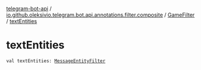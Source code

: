 [telegram-bot-api](../../index.md) / [io.github.oleksivio.telegram.bot.api.annotations.filter.composite](../index.md) / [GameFilter](index.md) / [textEntities](./text-entities.md)

# textEntities

`val textEntities: `[`MessageEntityFilter`](../-message-entity-filter/index.md)